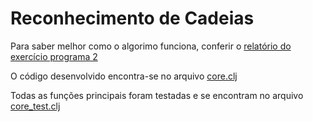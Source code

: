 # Reconhecimento de Cadeias

Para saber melhor como o algorimo funciona, conferir o [relatório do exercício programa 2](./report_ep2.pdf)

O código desenvolvido encontra-se no arquivo [core.clj](./src/ep2/core.clj)

Todas as funções principais foram testadas e se encontram no arquivo [core_test.clj](./test/ep2/core_test.clj)